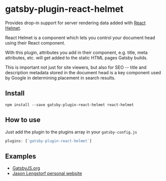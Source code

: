 # gatsby-plugin-react-helmet

Provides drop-in support for server rendering data added with
[React Helmet](https://github.com/nfl/react-helmet).

React Helmet is a component which lets you control your document head using
their React component.

With this plugin, attributes you add in their component, e.g. title, meta
attributes, etc. will get added to the static HTML pages Gatsby builds.

This is important not just for site viewers, but also for SEO -- title and description metadata stored in the document head is a key component used by Google in determining placement in search results.

## Install

`npm install --save gatsby-plugin-react-helmet react-helmet`

## How to use

Just add the plugin to the plugins array in your `gatsby-config.js`

```javascript
plugins: [`gatsby-plugin-react-helmet`]
```

## Examples

- [GatsbyJS.org](https://github.com/gatsbyjs/gatsby/blob/master/www/src/components/layout.js)
- [Jason Lengstorf personal website](https://github.com/jlengstorf/lengstorf.com/blob/master/src/components/SEO.js)

